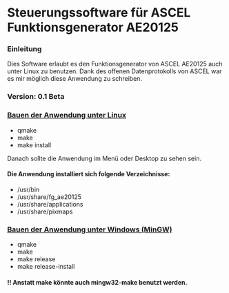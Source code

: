 # Steuerungssoftware für ASCEL Funktionsgenerator AE20125 #


### Einleitung ###

Dies Software erlaubt es den Funktionsgenerator von ASCEL AE20125 auch unter Linux zu benutzen. Dank des offenen
Datenprotokolls von ASCEL war es mir möglich diese Anwendung zu schreiben.

### Version: 0.1 Beta ###

### <u>Bauen der Anwendung unter Linux</u> ###

* qmake
* make
* make install

Danach sollte die Anwendung im Menü oder Desktop zu sehen sein.

#### Die Anwendung installiert sich folgende Verzeichnisse: ####

* /usr/bin
* /usr/share/fg_ae20125
* /usr/share/applications
* /usr/share/pixmaps

### <u>Bauen der Anwendung unter Windows (MinGW)</u> ###

* qmake
* make
* make release
* make release-install

#### !! Anstatt make könnte auch mingw32-make benutzt werden. ####
